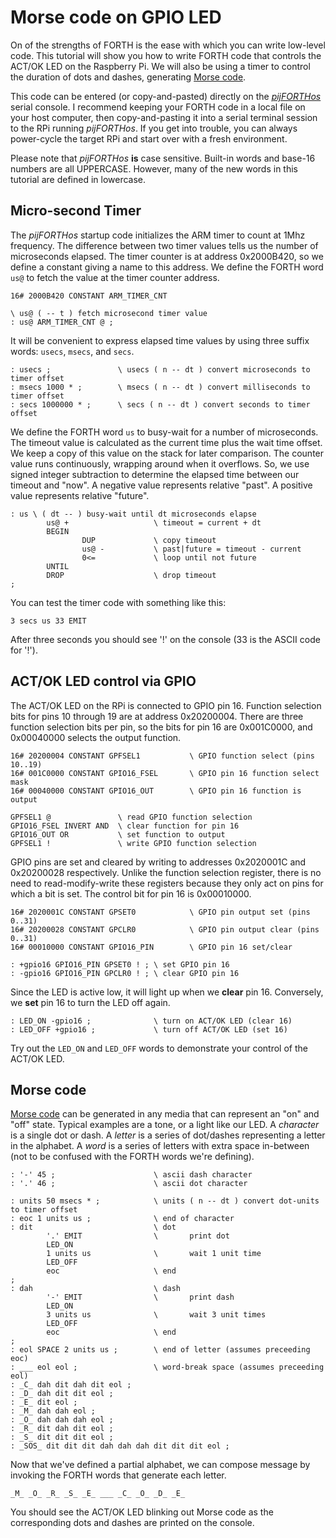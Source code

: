 # Morse code on GPIO LED

On of the strengths of FORTH
is the ease with which you can write low-level code.
This tutorial will show you how to write FORTH code
that controls the ACT/OK LED on the Raspberry Pi.
We will also be using a timer
to control the duration of dots and dashes,
generating [Morse code](http://en.wikipedia.org/wiki/Morse_code).

This code can be entered
(or copy-and-pasted)
directly on the [_pijFORTHos_](/README.md) serial console.
I recommend keeping your FORTH code
in a local file on your host computer,
then copy-and-pasting it into a serial terminal session
to the RPi running _pijFORTHos_.
If you get into trouble,
you can always power-cycle the target RPi
and start over with a fresh environment.

Please note that _pijFORTHos_ **is** case sensitive.
Built-in words and base-16 numbers are all UPPERCASE.
However, many of the new words in this tutorial are defined in lowercase.


## Micro-second Timer

The _pijFORTHos_ startup code initializes the ARM timer
to count at 1Mhz frequency.
The difference between two timer values
tells us the number of microseconds elapsed.
The timer counter is at address 0x2000B420,
so we define a constant giving a name to this address.
We define the FORTH word `us@` to fetch the value at the timer counter address.
~~~
16# 2000B420 CONSTANT ARM_TIMER_CNT

\ us@ ( -- t ) fetch microsecond timer value
: us@ ARM_TIMER_CNT @ ;
~~~
It will be convenient to express elapsed time values
by using three suffix words: `usecs`, `msecs`, and `secs`.
~~~
: usecs ;               \ usecs ( n -- dt ) convert microseconds to timer offset
: msecs 1000 * ;        \ msecs ( n -- dt ) convert milliseconds to timer offset
: secs 1000000 * ;      \ secs ( n -- dt ) convert seconds to timer offset
~~~
We define the FORTH word `us` to busy-wait for a number of microseconds.
The timeout value is calculated as the current time plus the wait time offset.
We keep a copy of this value on the stack for later comparison.
The counter value runs continuously, wrapping around when it overflows.
So, we use signed integer subtraction to determine
the elapsed time between our timeout and "now".
A negative value represents relative "past".
A positive value represents relative "future".
~~~
: us \ ( dt -- ) busy-wait until dt microseconds elapse
        us@ +                   \ timeout = current + dt
        BEGIN
                DUP             \ copy timeout
                us@ -           \ past|future = timeout - current
                0<=             \ loop until not future
        UNTIL
        DROP                    \ drop timeout
;
~~~
You can test the timer code with something like this:
~~~
3 secs us 33 EMIT
~~~
After three seconds you should see '!' on the console (33 is the ASCII code for '!').


## ACT/OK LED control via GPIO

The ACT/OK LED on the RPi is connected to GPIO pin 16.
Function selection bits for pins 10 through 19 are at address 0x20200004.
There are three function selection bits per pin,
so the bits for pin 16 are 0x001C0000,
and 0x00040000 selects the output function.
~~~
16# 20200004 CONSTANT GPFSEL1           \ GPIO function select (pins 10..19)
16# 001C0000 CONSTANT GPIO16_FSEL       \ GPIO pin 16 function select mask
16# 00040000 CONSTANT GPIO16_OUT        \ GPIO pin 16 function is output

GPFSEL1 @               \ read GPIO function selection
GPIO16_FSEL INVERT AND  \ clear function for pin 16
GPIO16_OUT OR           \ set function to output
GPFSEL1 !               \ write GPIO function selection
~~~
GPIO pins are set and cleared by writing to addresses 0x2020001C and 0x20200028 respectively.
Unlike the function selection register,
there is no need to read-modify-write these registers
because they only act on pins for which a bit is set.
The control bit for pin 16 is 0x00010000.
~~~
16# 2020001C CONSTANT GPSET0            \ GPIO pin output set (pins 0..31)
16# 20200028 CONSTANT GPCLR0            \ GPIO pin output clear (pins 0..31)
16# 00010000 CONSTANT GPIO16_PIN        \ GPIO pin 16 set/clear

: +gpio16 GPIO16_PIN GPSET0 ! ; \ set GPIO pin 16
: -gpio16 GPIO16_PIN GPCLR0 ! ; \ clear GPIO pin 16
~~~
Since the LED is active low, it will light up when we **clear** pin 16.
Conversely, we **set** pin 16 to turn the LED off again.
~~~
: LED_ON -gpio16 ;              \ turn on ACT/OK LED (clear 16)
: LED_OFF +gpio16 ;             \ turn off ACT/OK LED (set 16)
~~~
Try out the `LED_ON` and `LED_OFF` words to demonstrate your control of the ACT/OK LED.

## Morse code

[Morse code](http://en.wikipedia.org/wiki/Morse_code)
can be generated in any media that can represent an "on" and "off" state.
Typical examples are a tone, or a light like our LED.
A _character_ is a single dot or dash.
A _letter_ is a series of dot/dashes representing a letter in the alphabet.
A _word_ is a series of letters with extra space in-between
(not to be confused with the FORTH words we're defining).
~~~
: '-' 45 ;                      \ ascii dash character
: '.' 46 ;                      \ ascii dot character

: units 50 msecs * ;            \ units ( n -- dt ) convert dot-units to timer offset
: eoc 1 units us ;              \ end of character
: dit                           \ dot
        '.' EMIT                \       print dot
        LED_ON
        1 units us              \       wait 1 unit time
        LED_OFF
        eoc                     \ end
;
: dah                           \ dash
        '-' EMIT                \       print dash
        LED_ON
        3 units us              \       wait 3 unit times
        LED_OFF
        eoc                     \ end
;
: eol SPACE 2 units us ;        \ end of letter (assumes preceeding eoc)
: ___ eol eol ;                 \ word-break space (assumes preceeding eol)
: _C_ dah dit dah dit eol ;
: _D_ dah dit dit eol ;
: _E_ dit eol ;
: _M_ dah dah eol ;
: _O_ dah dah dah eol ;
: _R_ dit dah dit eol ;
: _S_ dit dit dit eol ;
: _SOS_ dit dit dit dah dah dah dit dit dit eol ;
~~~
Now that we've defined a partial alphabet,
we can compose message by invoking the FORTH words that generate each letter.
~~~
_M_ _O_ _R_ _S_ _E_ ___ _C_ _O_ _D_ _E_
~~~
You should see the ACT/OK LED blinking out Morse code
as the corresponding dots and dashes are printed on the console.
